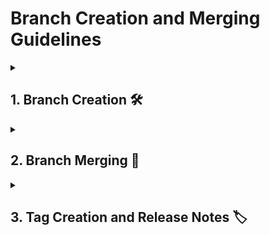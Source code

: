# Branch Creation and Merging Guidelines

<details>
<summary><h2>1. Branch Creation 🛠️</h2></summary>

## 1.1 Branch Types

### 1. Feature Branch 🌟

- **Purpose:** Create and innovate! Feature branches are your playground for developing new features or enhancements.
- **Naming Convention:** `feature/feature-name-vX.Y.Z`
- **Example:** `feature/new-dashboard-v2.0.2`

- **Creation Steps:**
  1. **Branch from Develop:** Start your feature branch from the latest `develop` branch to ensure you’re working with the most recent code.
  2. **Branch Version:** Name your branch with the version of `master/main` it targets, so everyone knows exactly which version it’s aligned with.

- **Example Command:**
  ```bash
  git checkout develop
  git pull origin develop
  git checkout -b feature/new-dashboard-v2.0.2
  ```
  
### 2. Bug Branch 🐛
- **Purpose:** Squash those bugs! Use bug branches to address specific issues and keep the codebase smooth.
- **Naming Convention:** `bug/bug-description-vX.Y.Z`
- **Example:** `bug/fix-login-error-v2.0.2`

- **Creation Steps:**
  1. **Branch from Develop:** Create your bug branch from the latest `develop` branch to make sure you’re working with the most up-to-date code.
  2. **Branch Version:** Use a branch name that reflects the version of `master/main` that the bug fix targets.
 
- **Example Command:**
  ```bash
  git checkout develop
  git pull origin develop
  git checkout -b bug/fix-login-error-v2.0.2
  ```

### 3. Develop Branch 🔄
- **Purpose:** The integration hub! The `develop` branch is where all features and bug fixes come together before hitting `master/main`.
- **Naming Convention:** Align with the base version of `master/main` with a suffix indicating development progress.
- **Example:** `2.0.2-dev-0.0.0` for starting development from `2.0.2`.
  
- **Creation Steps:**
  1. **Branch from Master/Main:** Create the `develop` branch from the latest `master/main` to start fresh.
 
- **Example Command:**
  ```bash
  git checkout master
  git pull origin master
  git checkout -b develop
  ```

### 4. Hotfix Branch 🚑
- **Purpose:** Immediate fix! Use hotfix branches to quickly address critical issues in the production environment that need urgent resolution.
- **Naming Convention:** `hotfix/issue-description-vX.Y.Z`
- **Example:** `hotfix/fix-payment-gateway-v2.0.2`.
  
- **Creation Steps:**
  1. **Branch from Master/Main:** Create the hotfix branch directly from the latest `master/main` branch since it addresses production issues.
  2. **Branch Version:** Name the branch with the version of `master/main` it targets to clearly identify the version being fixed.
  3. **Merge Back to Master/Main:** After applying the fix, merge the hotfix branch directly into `master/main`.
 
- **Example Command:**
  ```bash
  git checkout master
  git pull origin master
  git checkout -b hotfix/fix-payment-gateway-v2.0.2
  ```
</details>

<details>
<summary><h2>2. Branch Merging 🔀</h2></summary>

## 2.1 Merging Bug Branches into Develop 🐛

- **Purpose:** Integrate those bug fixes! Bring fixes from bug branches into the development branch to ensure stability.
- **Merge Commit Comment Format:**
  ```vbnet
  <Develop Branch Version>
  Bug Branch Merged - <Branch Name>
  - List of fixed bugs
  ```
- **Merge Commit Comment Example :**
  ```vbnet
  2.0.2-dev-0.1.0
  Bug Branch Merged - bug/fix-login-error-v2.0.2
  - Fixed login error on user authentication
  - Resolved session timeout issue
  ```
- **Merge Steps:**
    1. **Checkout Develop:** Switch to the `develop` branch to prepare for the merge.
    2. **Merge Bug Branch:** Bring the bug branch changes into `develop`.
    3. **Add Merge Message:** Craft a clear and descriptive merge message.
- **Merge Commands:**
  ```bash
  git checkout develop
  git pull origin develop
  git merge bug/fix-login-error-v2.0.2
  git push origin develop
  ```
  When prompted, enter the multiline commit message:
  ```vbnet
  2.0.2-dev-0.1.0
  Bug Branch Merged - bug/fix-login-error-v2.0.2
  - Fixed login error on user authentication
  - Resolved session timeout issue
  ```

## 2.2 Merging Feature Branches into Develop 🌟

- **Purpose:** Integrate new features! Bring the exciting new features from feature branches into `develop`.
- **Merge Commit Comment Format:**
 ```vbnet
  <Develop Branch Version>
  Feature Branch Merged - <Branch Name>
  - List of added features
  ```
- **Merge Commit Comment Example :**
  ```vbnet
  2.0.2-dev-1.1.0
  Feature Branch Merged - feature/new-dashboard-v2.0.2
  - Added new dashboard feature
  - Enhanced user interface with widgets
  ```
- **Merge Steps:**
  1. **Checkout Develop:** Make sure you're on the `develop` branch for the merge.
  2. **Merge Feature Branch:** Bring the feature branch changes into `develop`.
  3. **Add Merge Message:** Craft a clear and descriptive merge message.
- **Merge Commands:**
  ```bash
  git checkout develop
  git pull origin develop
  git merge feature/new-dashboard-v2.0.2
  git push origin develop
  ```
  When prompted, enter the multiline commit message:
  ```vbnet
  2.0.2-dev-1.1.0
  Feature Branch Merged - feature/new-dashboard-v2.0.2
  - Added new dashboard feature
  - Enhanced user interface with widgets
  ```

## 2.3 Merging Develop into Master/Main 🚀

- **Purpose:** Prepare for release! Merge the `develop` branch into the production-ready `master/main` branch.
- **Merge Commit Comment Format:**
  ```vbnet
  <Master/Main Branch Version>
  Develop Branch Merged - <Branch Name>
  Features:
  - List of added features
  Bugs:
  - List of fixed bugs
  ```
- **Merge Commit Comment Example :**
  ```vbnet
  2.1.0
  Develop Branch Merged - develop-2.0.2-dev-1.1.0
  Features:
  - Added new dashboard feature
  - Enhanced user interface with widgets
  Bugs:
  - Fixed login error on user authentication
  - Resolved session timeout issue
  ```
- **Merge Steps:**
  1. **Checkout Master/Main:** Switch to the `master/main` branch to prepare for the merge.
  2. **Merge Develop Branch:** Integrate changes from `develop` into `master/main`.
  3. **Create Tag and Release:** Tag the release version and push changes.
- **Merge Commands:**
  ```bash
  git checkout master
  git pull origin master
  git merge develop
  git tag -a v2.1.0 -m "Release version 2.1.0"
  git push origin master --tags
  ```
  When prompted, enter the multiline commit message:
  ```vbnet
  2.1.0
  Develop Branch Merged - develop-2.0.2-dev-1.1.0
  Features:
  - Added new dashboard feature
  - Enhanced user interface with widgets
  Bugs:
  - Fixed login error on user authentication
  - Resolved session timeout issue
  ```

## 2.4 Merging Master/Main into Develop 🔄

- **Purpose:** Keep `develop` in sync! Bring the latest updates from `master/main` into the `develop` branch.
- **Merge Commit Comment Format:**
  ```vbnet
  <Develop Branch Version>
  Develop Branch <Branch Name> synced with Master/Main Branch <Version>
  ```
- **Merge Commit Comment Example :**
  ```vbnet
  2.0.3-dev-0.0.0
  Develop Branch 2.0.3-dev-0.0.0 synced with Master/Main Branch 2.0.3
  ```
- **Merge Steps:**
  1. **Checkout Develop:** Switch to the `develop` branch for the merge.
  2. **Merge Master/Main Branch:** Bring changes from `master/main` into `develop`.
  3. **Push Changes:** Update the remote `develop` branch.
- **Merge Commands:**
  ```bash
  git checkout develop
  git pull origin develop
  git merge master
  git push origin develop
  ```
  When prompted, enter the multiline commit message:
  ```vbnet
  2.0.3-dev-0.0.0
  Develop Branch 2.0.3-dev-0.0.0 synced with Master/Main Branch 2.0.3
  ```

## 2.5 Merging Hotfix Branches into Master/Main 🚑

- **Purpose:** Quickly fix critical issues! Merge hotfix branches directly into `master/main` to resolve urgent issues in production.
- **Merge Commit Comment Format:**
 ```vbnet
  <Master/Main Branch Version>
  Hotfix Branch Merged - <Branch Name>
  - List of applied hotfixes
  ```
- **Merge Commit Comment Example :**
  ```vbnet
  2.0.3
  Hotfix Branch Merged - hotfix/fix-payment-gateway-v2.0.2
  - Fixed payment gateway issue causing transaction failures
  ```
- **Merge Steps:**
  1. **Checkout Master/Main:** Switch to the `master/main` branch for the merge.
  2. **Merge Hotfix Branch:** Integrate changes from the hotfix branch into `master/main`.
  3. **Push Changes:** Update the remote `master/main` branch.
  4. **Create Tag and Release**: Tag the release version and push changes.
- **Merge Commands:**
  ```bash
  git checkout master
  git pull origin master
  git merge hotfix/fix-payment-gateway-v2.0.2
  git push origin master
  ```
  When prompted, enter the multiline commit message:
  ```vbnet
  2.0.3
  Hotfix Branch Merged - hotfix/fix-payment-gateway-v2.0.2
  - Fixed payment gateway issue causing transaction failures
  ```
</details>

<details>
<summary><h2>3. Tag Creation and Release Notes 🏷️</h2></summary>

When the `develop` branch is merged into the `master/main` branch, a new tag should be created, and release notes should be generated to document the changes.

## 3.1 Release Tag Format 📍

- **Tag Name:** Use the format `vMAJOR.MINOR.PATCH` for clear versioning.
- **Example Tag:** `v2.1.0`

## 3.2 Release Notes Structure 📝

- **Title:**
  ```vbnet
  Release vMAJOR.MINOR.PATCH - Release Date
  ```
- **Body:**
  ```text
  ## Overview
  This release includes the following updates:
  
  ## Features
  - **Feature 1:** Description of the feature.
  - **Feature 2:** Description of the feature.
    
  ## Bug Fixes
  - **Bug 1:** Description of the bug fix.
  - **Bug 2:** Description of the bug fix.
  
  ## Known Issues
  - **Issue 1:** Description of known issues or limitations.
  
  # Compatibility
  - **Repository 1:** Version of Repository it works with.
  - **Repository 2:** Version of Repository it works with.
  
  ## Additional Information
  - **Release Date:** YYYY-MM-DD
  - **Deployed To:** Indicate whether the release is live on client environments or in staging.
  - **Release Notes Prepared By:** Your Name or Team
  ```

## 3.3 Example Release Notes Body 📄

Here’s how the body of the release notes might look when creating a new tag after merging `develop` into `master/main`:
- **Tag Name:** `v2.1.0`
- **Release Notes Body:**
  ```vbnet
  Release v2.1.0 - 2024-07-30
  
  ## Overview
  This release brings new features, bug fixes, and improvements to enhance the overall functionality and user experience.
  
  ## Features
  - **New Dashboard Feature:** Added a new dashboard with customizable widgets to improve user interaction and data visualization.
  - **Enhanced User Interface:** Updated the user interface with a more modern design, including improved navigation and responsive elements.
  
  ## Bug Fixes
  - **Login Error Fix:** Resolved a critical login error that prevented users from accessing their accounts.
  - **Session Timeout Issue:** Fixed an issue where sessions were timing out too quickly, causing inconvenience to users.
  
  ## Known Issues
  - **Mobile Layout Bug:** Minor issues with layout on smaller mobile screens. A fix is planned for the next release.
  
  # Compatibility
  - **Authentication Service:** v2.0.1
  - **Payment Gateway:** v3.1.4
  
  ## Additional Information
  - **Release Date:** 2024-07-30
  - **Deployed To:** Production environment; live for all users.
  - **Release Notes Prepared By:** Release Management Team
  ```

## 3.4 Command for Creating the Tag and Release 🛠️

- **Create Tag:**
  ```bash
  git tag -a v2.1.0 -m "Release v2.1.0 - Includes new features and bug fixes"
  ```
- **Push Tag:**
  ```bash
  git push origin v2.1.0
  ```

</details>
